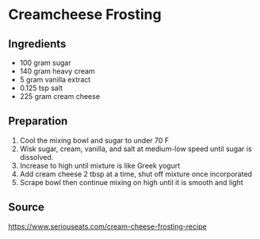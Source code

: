 # Creamcheese Frosting
## Ingredients
- 100 gram sugar
- 140 gram heavy cream
- 5 gram vanilla extract
- 0.125 tsp salt
- 225 gram cream cheese
## Preparation
1. Cool the mixing bowl and sugar to under 70 F
2. Wisk sugar, cream, vanilla, and salt at medium-low speed until sugar is dissolved.
3. Increase to high until mixture is like Greek yogurt
4. Add cream cheese 2 tbsp at a time, shut off mixture once incorporated
5. Scrape bowl then continue mixing on high until it is smooth and light
## Source
https://www.seriouseats.com/cream-cheese-frosting-recipe